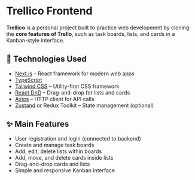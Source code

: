 # Trellico Frontend

**Trellico** is a personal project built to practice web development by cloning the **core features of Trello**, such as task boards, lists, and cards in a Kanban-style interface.

## 🚀 Technologies Used

- [Next.js](https://nextjs.org/) – React framework for modern web apps
- [TypeScript](https://www.typescriptlang.org/)
- [Tailwind CSS](https://tailwindcss.com/) – Utility-first CSS framework
- [React DnD](https://react-dnd.github.io/react-dnd/) – Drag-and-drop for lists and cards
- [Axios](https://axios-http.com/) – HTTP client for API calls
- [Zustand](https://zustand-demo.pmnd.rs/) or Redux Toolkit – State management (optional)

## ✨ Main Features

- User registration and login (connected to backend)
- Create and manage task boards
- Add, edit, delete lists within boards
- Add, move, and delete cards inside lists
- Drag-and-drop cards and lists
- Simple and responsive Kanban interface
